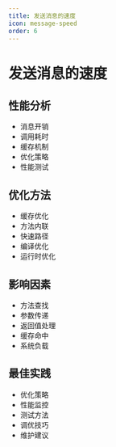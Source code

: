 ```yaml
---
title: 发送消息的速度
icon: message-speed
order: 6
---
```


# 发送消息的速度

## 性能分析
- 消息开销
- 调用耗时
- 缓存机制
- 优化策略
- 性能测试

## 优化方法
- 缓存优化
- 方法内联
- 快速路径
- 编译优化
- 运行时优化

## 影响因素
- 方法查找
- 参数传递
- 返回值处理
- 缓存命中
- 系统负载

## 最佳实践
- 优化策略
- 性能监控
- 测试方法
- 调优技巧
- 维护建议
